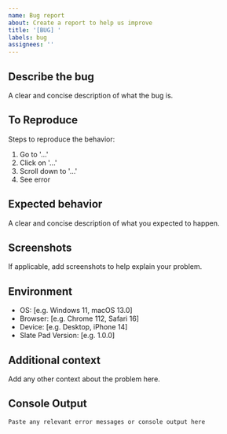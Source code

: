 ```yaml
---
name: Bug report
about: Create a report to help us improve
title: '[BUG] '
labels: bug
assignees: ''
---
```


## Describe the bug
A clear and concise description of what the bug is.

## To Reproduce
Steps to reproduce the behavior:
1. Go to '...'
2. Click on '...'
3. Scroll down to '...'
4. See error

## Expected behavior
A clear and concise description of what you expected to happen.

## Screenshots
If applicable, add screenshots to help explain your problem.

## Environment
- OS: [e.g. Windows 11, macOS 13.0]
- Browser: [e.g. Chrome 112, Safari 16]
- Device: [e.g. Desktop, iPhone 14]
- Slate Pad Version: [e.g. 1.0.0]

## Additional context
Add any other context about the problem here.

## Console Output
```
Paste any relevant error messages or console output here
```